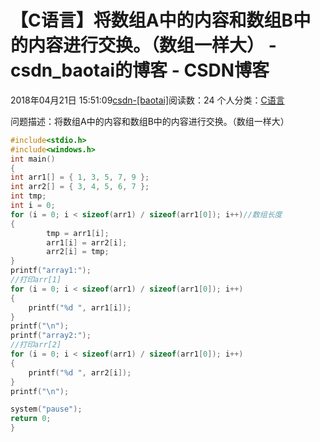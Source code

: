 # 【C语言】将数组A中的内容和数组B中的内容进行交换。（数组一样大） - csdn_baotai的博客 - CSDN博客

2018年04月21日 15:51:09[csdn-[baotai]](https://me.csdn.net/csdn_baotai)阅读数：24
个人分类：[C语言](https://blog.csdn.net/csdn_baotai/article/category/7659809)



问题描述：将数组A中的内容和数组B中的内容进行交换。（数组一样大）

```cpp
#include<stdio.h>
#include<windows.h>
int main()
{ 
int arr1[] = { 1, 3, 5, 7, 9 };
int arr2[] = { 3, 4, 5, 6, 7 };
int tmp;
int i = 0;
for (i = 0; i < sizeof(arr1) / sizeof(arr1[0]); i++)//数组长度
{
		tmp = arr1[i];
		arr1[i] = arr2[i];
		arr2[i] = tmp;
}
printf("array1:");
//打印arr[1]
for (i = 0; i < sizeof(arr1) / sizeof(arr1[0]); i++)
{
	printf("%d ", arr1[i]);
}
printf("\n");
printf("array2:");
//打印arr[2]	
for (i = 0; i < sizeof(arr1) / sizeof(arr1[0]); i++)
{
	printf("%d ", arr2[i]);
}
printf("\n");

system("pause");
return 0;
}
```

